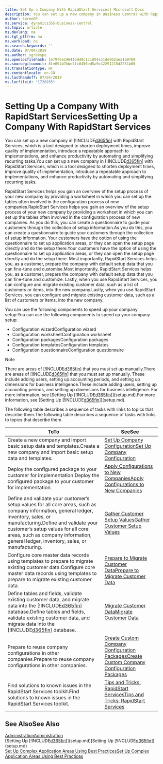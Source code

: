 ```yaml
---
title: Set Up a Company With RapidStart Services| Microsoft Docs
description: You can set up a new company in Business Central with RapidStart services, which is a tool designed to shorten deployment times, improve quality of implementation, introduce a repeatable approach to implementations, and enhance productivity by automating and simplifying recurring tasks.
author: SorenGP
ms.service: dynamics365-business-central
ms.topic: article
ms.devlang: na
ms.tgt_pltfrm: na
ms.workload: na
ms.search.keywords: ''
ms.date: 07/04/2019
ms.author: sgroespe
ms.openlocfilehash: 1e7976e19641bd49c1c1d94a31de902aea1a9769
ms.sourcegitcommit: 8fe694b7bbe7fc0456ed5a9e42291218d2251b05
ms.translationtype: HT
ms.contentlocale: en-GB
ms.lasthandoff: 07/04/2019
ms.locfileid: "1726935"
---
```

# <a name="setting-up-a-company-with-rapidstart-services"></a><span data-ttu-id="319ab-103">Setting Up a Company With RapidStart Services</span><span class="sxs-lookup"><span data-stu-id="319ab-103">Setting Up a Company With RapidStart Services</span></span>
<span data-ttu-id="319ab-104">You can set up a new company in [!INCLUDE[d365fin](includes/d365fin_md.md)] with RapidStart Services, which is a tool designed to shorten deployment times, improve quality of implementation, introduce a repeatable approach to implementations, and enhance productivity by automating and simplifying recurring tasks.</span><span class="sxs-lookup"><span data-stu-id="319ab-104">You can set up a new company in [!INCLUDE[d365fin](includes/d365fin_md.md)] with RapidStart Services, which is a tool designed to shorten deployment times, improve quality of implementation, introduce a repeatable approach to implementations, and enhance productivity by automating and simplifying recurring tasks.</span></span>  

<span data-ttu-id="319ab-105">RapidStart Services helps you gain an overview of the setup process of your new company by providing a worksheet in which you can set up the tables often involved in the configuration process of new companies.</span><span class="sxs-lookup"><span data-stu-id="319ab-105">RapidStart Services helps you gain an overview of the setup process of your new company by providing a worksheet in which you can set up the tables often involved in the configuration process of new companies.</span></span> <span data-ttu-id="319ab-106">As you do this, you can create a questionnaire to guide your customers through the collection of setup information.</span><span class="sxs-lookup"><span data-stu-id="319ab-106">As you do this, you can create a questionnaire to guide your customers through the collection of setup information.</span></span> <span data-ttu-id="319ab-107">Your customers have the option of using the questionnaire to set up application areas, or they can open the setup page directly and do the setup there.</span><span class="sxs-lookup"><span data-stu-id="319ab-107">Your customers have the option of using the questionnaire to set up application areas, or they can open the setup page directly and do the setup there.</span></span> <span data-ttu-id="319ab-108">Most importantly, RapidStart Services helps you, as a customer, prepare the company with default setup data that you can fine-tune and customise.</span><span class="sxs-lookup"><span data-stu-id="319ab-108">Most importantly, RapidStart Services helps you, as a customer, prepare the company with default setup data that you can fine-tune and customize.</span></span> <span data-ttu-id="319ab-109">Lastly, when you use RapidStart Services, you can configure and migrate existing customer data, such as a list of customers or items, into the new company.</span><span class="sxs-lookup"><span data-stu-id="319ab-109">Lastly, when you use RapidStart Services, you can configure and migrate existing customer data, such as a list of customers or items, into the new company.</span></span>

<span data-ttu-id="319ab-110">You can use the following components to speed up your company setup:</span><span class="sxs-lookup"><span data-stu-id="319ab-110">You can use the following components to speed up your company setup:</span></span>  

-   <span data-ttu-id="319ab-111">Configuration wizard</span><span class="sxs-lookup"><span data-stu-id="319ab-111">Configuration wizard</span></span>  
-   <span data-ttu-id="319ab-112">Configuration worksheet</span><span class="sxs-lookup"><span data-stu-id="319ab-112">Configuration worksheet</span></span>  
-   <span data-ttu-id="319ab-113">Configuration packages</span><span class="sxs-lookup"><span data-stu-id="319ab-113">Configuration packages</span></span>  
-   <span data-ttu-id="319ab-114">Configuration templates</span><span class="sxs-lookup"><span data-stu-id="319ab-114">Configuration templates</span></span>  
-   <span data-ttu-id="319ab-115">Configuration questionnaire</span><span class="sxs-lookup"><span data-stu-id="319ab-115">Configuration questionnaire</span></span>  

> [!Note]  
>  <span data-ttu-id="319ab-116">There are areas of [!INCLUDE[d365fin](includes/d365fin_md.md)] that you must set up manually.</span><span class="sxs-lookup"><span data-stu-id="319ab-116">There are areas of [!INCLUDE[d365fin](includes/d365fin_md.md)] that you must set up manually.</span></span> <span data-ttu-id="319ab-117">These include adding users, setting up accounting periods, and setting up dimensions for business intelligence.</span><span class="sxs-lookup"><span data-stu-id="319ab-117">These include adding users, setting up accounting periods, and setting up dimensions for business intelligence.</span></span> <span data-ttu-id="319ab-118">For more information, see [Setting Up [!INCLUDE[d365fin](includes/d365fin_md.md)]](setup.md).</span><span class="sxs-lookup"><span data-stu-id="319ab-118">For more information, see [Setting Up [!INCLUDE[d365fin](includes/d365fin_md.md)]](setup.md).</span></span>

 <span data-ttu-id="319ab-119">The following table describes a sequence of tasks with links to topics that describe them.</span><span class="sxs-lookup"><span data-stu-id="319ab-119">The following table describes a sequence of tasks with links to topics that describe them.</span></span>

|<span data-ttu-id="319ab-120">**To**</span><span class="sxs-lookup"><span data-stu-id="319ab-120">**To**</span></span>|<span data-ttu-id="319ab-121">**See**</span><span class="sxs-lookup"><span data-stu-id="319ab-121">**See**</span></span>|  
|------------|-------------|  
|<span data-ttu-id="319ab-122">Create a new company and import basic setup data and templates.</span><span class="sxs-lookup"><span data-stu-id="319ab-122">Create a new company and import basic setup data and templates.</span></span>|[<span data-ttu-id="319ab-123">Set Up Company Configuration</span><span class="sxs-lookup"><span data-stu-id="319ab-123">Set Up Company Configuration</span></span>](admin-set-up-company-configuration.md)|  
|<span data-ttu-id="319ab-124">Deploy the configured package to your customer for implementation.</span><span class="sxs-lookup"><span data-stu-id="319ab-124">Deploy the configured package to your customer for implementation.</span></span>|[<span data-ttu-id="319ab-125">Apply Configurations to New Companies</span><span class="sxs-lookup"><span data-stu-id="319ab-125">Apply Configurations to New Companies</span></span>](admin-apply-configuration-to-new-companies.md)|
|<span data-ttu-id="319ab-126">Define and validate your customer’s setup values for all core areas, such as company information, general ledger, inventory, sales, or manufacturing.</span><span class="sxs-lookup"><span data-stu-id="319ab-126">Define and validate your customer’s setup values for all core areas, such as company information, general ledger, inventory, sales, or manufacturing.</span></span>|[<span data-ttu-id="319ab-127">Gather Customer Setup Values</span><span class="sxs-lookup"><span data-stu-id="319ab-127">Gather Customer Setup Values</span></span>](admin-gather-customer-setup-values.md)|  
|<span data-ttu-id="319ab-128">Configure core master data records using templates to prepare to migrate existing customer data.</span><span class="sxs-lookup"><span data-stu-id="319ab-128">Configure core master data records using templates to prepare to migrate existing customer data.</span></span>|[<span data-ttu-id="319ab-129">Prepare to Migrate Customer Data</span><span class="sxs-lookup"><span data-stu-id="319ab-129">Prepare to Migrate Customer Data</span></span>](admin-use-templates-to-prepare-customer-data-for-migration.md)|  
|<span data-ttu-id="319ab-130">Define tables and fields, validate existing customer data, and migrate data into the [!INCLUDE[d365fin](includes/d365fin_md.md)] database.</span><span class="sxs-lookup"><span data-stu-id="319ab-130">Define tables and fields, validate existing customer data, and migrate data into the [!INCLUDE[d365fin](includes/d365fin_md.md)] database.</span></span>|[<span data-ttu-id="319ab-131">Migrate Customer Data</span><span class="sxs-lookup"><span data-stu-id="319ab-131">Migrate Customer Data</span></span>](admin-migrate-customer-data.md)|
|<span data-ttu-id="319ab-132">Prepare to reuse company configurations in other companies.</span><span class="sxs-lookup"><span data-stu-id="319ab-132">Prepare to reuse company configurations in other companies.</span></span>|[<span data-ttu-id="319ab-133">Create Custom Company Configuration Packages</span><span class="sxs-lookup"><span data-stu-id="319ab-133">Create Custom Company Configuration Packages</span></span>](admin-how-to-create-custom-company-configuration-packages.md)|
|<span data-ttu-id="319ab-134">Find solutions to known issues in the RapidStart Services toolkit.</span><span class="sxs-lookup"><span data-stu-id="319ab-134">Find solutions to known issues in the RapidStart Services toolkit.</span></span>|[<span data-ttu-id="319ab-135">Tips and Tricks: RapidStart Services</span><span class="sxs-lookup"><span data-stu-id="319ab-135">Tips and Tricks: RapidStart Services</span></span>](admin-tips-and-tricks-rapidstart-services.md)|  

## <a name="see-also"></a><span data-ttu-id="319ab-136">See Also</span><span class="sxs-lookup"><span data-stu-id="319ab-136">See Also</span></span>  
[<span data-ttu-id="319ab-137">Administration</span><span class="sxs-lookup"><span data-stu-id="319ab-137">Administration</span></span>](admin-setup-and-administration.md)  
<span data-ttu-id="319ab-138">[Setting Up [!INCLUDE[d365fin](includes/d365fin_md.md)]](setup.md)</span><span class="sxs-lookup"><span data-stu-id="319ab-138">[Setting Up [!INCLUDE[d365fin](includes/d365fin_md.md)]](setup.md)</span></span>  
[<span data-ttu-id="319ab-139">Set Up Complex Application Areas Using Best Practices</span><span class="sxs-lookup"><span data-stu-id="319ab-139">Set Up Complex Application Areas Using Best Practices</span></span>](set-up-complex-application-areas-using-best-practices.md)   
